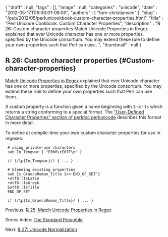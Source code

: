 {
   "draft" : null,
   "tags" : [],
   "image" : null,
   "categories" : "unicode",
   "date" : "2012-05-17T06:00:01-08:00",
   "authors" : [
      "tom-christiansen"
   ],
   "slug" : "/pub/2012/05/perlunicookbook-custom-character-properties.html",
   "title" : "Perl Unicode Cookbook: Custom Character Properties",
   "description" : "℞ 26: Custom character properties Match Unicode Properties in Regex explained that ever Unicode character has one or more properties, specified by the Unicode consortium. You may extend these rule to define your own properties such that Perl can use...",
   "thumbnail" : null
}





℞ 26: Custom character properties {#Custom-character-properties}
---------------------------------

[Match Unicode Properties in
Regex](/media/_pub_2012_05_perlunicookbook-custom-character-properties/perlunicook-match-unicode-properties-in-regex.html)
explained that ever Unicode character has one or more properties,
specified by the Unicode consortium. You may extend these rule to define
your own properties such that Perl can use them.

A custom property is a function given a name beginning with `In` or `Is`
which returns a string conforming to a special format. The
["User-Defined Character Properties" section of perldoc
perlunicode](http://perldoc.perl.org/perlunicode.html#User-Defined-Character-Properties)
describes this format in more detail.

To deﬁne at compile-time your own custom character properties for use in
regexes:

     # using private-use characters
     sub In_Tengwar { "E000\tE07F\n" }

     if (/\p{In_Tengwar}/) { ... }

     # blending existing properties
     sub Is_GraecoRoman_Title {<<'END_OF_SET'}
     +utf8::IsLatin
     +utf8::IsGreek
     &utf8::IsTitle
     END_OF_SET

     if (/\p{Is_GraecoRoman_Title}/ { ... }

Previous: [℞ 25: Match Unicode Properties in
Regex](/media/_pub_2012_05_perlunicookbook-custom-character-properties/perlunicook-match-unicode-properties-in-regex.html)

Series Index: [The Standard
Preamble](/media/_pub_2012_05_perlunicookbook-custom-character-properties/perlunicook-standard-preamble.html)

Next: [℞ 27: Unicode
Normalization](/media/_pub_2012_05_perlunicookbook-custom-character-properties/perlunicookbook-unicode-normalization.html)


